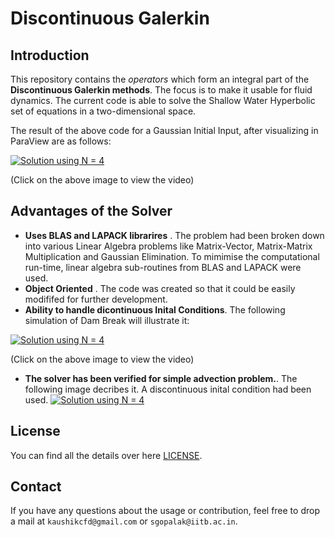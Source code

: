# Discontinuous Galerkin

## Introduction
 This repository contains the _operators_ which form an integral part of the **Discontinuous Galerkin methods**. The focus is to make it usable for fluid dynamics. The current code is able to solve the Shallow Water Hyperbolic set of equations in a two-dimensional space.

 The result of the above code for a Gaussian Initial Input, after visualizing in ParaView are as follows:


[![Solution using N = 4](http://img.youtube.com/vi/TnMSwGVz8CQ/0.jpg)](http://www.youtube.com/watch?v=TnMSwGVz8CQ)

(Click on the above image to view the video)

## Advantages of the Solver
* **Uses BLAS and LAPACK librarires** . The problem had been broken down into various Linear Algebra problems like Matrix-Vector, Matrix-Matrix Multiplication and Gaussian Elimination. To mimimise the computational run-time, linear algebra sub-routines from BLAS and LAPACK were used.
* **Object Oriented** . The code was created so that it could be easily modififed for further development.
* **Ability to handle dicontinuous Inital Conditions**. The following simulation of Dam Break will illustrate it:

[![Solution using N = 4](http://img.youtube.com/vi/IZzkMfUm9OE/0.jpg)](http://www.youtube.com/watch?v=IZzkMfUm9OE)

(Click on the above image to view the video)

* **The solver has been verified for simple advection problem.**. The following image decribes it. A discontinuous inital condition had been used.
[![Solution using N = 4](http://i.imgur.com/IOULEkS.jpg)](http://i.imgur.com/IOULEkS.jpg)


## License

You can find all the details over here [LICENSE](https://github.com/kaushikcfd/Discontinuous-Galerkin/blob/master/LICENSE.md).

## Contact

If you have any questions about the usage or contribution, feel free to drop a mail at `kaushikcfd@gmail.com` or `sgopalak@iitb.ac.in`.

